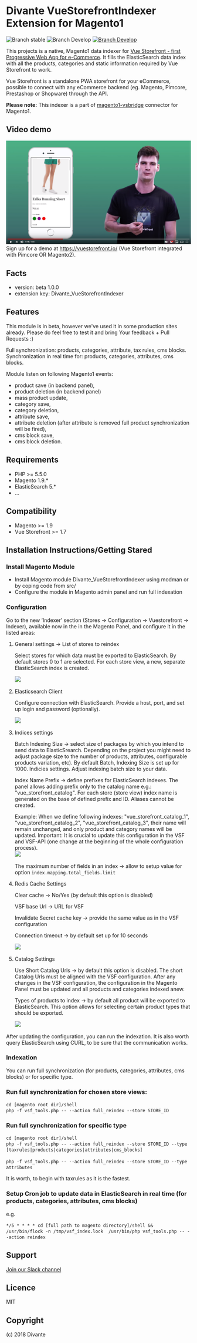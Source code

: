 

# Divante VueStorefrontIndexer Extension for Magento1
![Branch stable](https://img.shields.io/badge/stable%20branch-master-blue.svg)
![Branch Develop](https://img.shields.io/badge/dev%20branch-develop-blue.svg)
<a href="https://join.slack.com/t/vuestorefront/shared_invite/enQtMzA4MTM2NTE5NjM2LTI1M2RmOWIyOTk0MzFlMDU3YzJlYzcyYzNiNjUyZWJiMTZjZjc3MjRlYmE5ZWQ1YWRhNTQyM2ZjN2ZkMzZlNTg">![Branch Develop](https://img.shields.io/badge/community%20chat-slack-FF1493.svg)</a>

This projects is a native, Magento1 data indexer for [Vue Storefront - first Progressive Web App for e-Commerce](https://github.com/DivanteLtd/vue-storefront). It fills the ElasticSearch data index with all the products, categories and static information required by Vue Storefront to work.

Vue Storefront is a standalone PWA storefront for your eCommerce, possible to connect with any eCommerce backend (eg. Magento, Pimcore, Prestashop or Shopware) through the API.

**Please note:** This indexer is a part of [magento1-vsbridge](https://github.com/DivanteLtd/magento1-vsbridge) connector for Magento1.

 ## Video demo
 [![See how it works!](https://github.com/DivanteLtd/vue-storefront/raw/master/docs/.vuepress/public/Fil-Rakowski-VS-Demo-Youtube.png)](https://www.youtube.com/watch?v=L4K-mq9JoaQ)
Sign up for a demo at https://vuestorefront.io/ (Vue Storefront integrated with Pimcore OR Magento2).


## Facts
- version: beta 1.0.0
- extension key: Divante_VueStorefrontIndexer

## Features
This module is in beta, however we've used it in some production sites already. Please do feel free to test it and bring Your feedback + Pull Requests :)

Full synchronization: products, categories, attribute, tax rules, cms blocks.
Synchronization in real time for: products, categories, attributes, cms blocks.

Module listen on following Magento1 events:
- product save (in backend panel),
- product deletion (in backend panel)
- mass product update,
- category save,
- category deletion,
- attribute save,
- attribute deletion (after attribute is removed full product synchronization will be fired),
- cms block save,
- cms block deletion.

## Requirements
- PHP >= 5.5.0
- Magento 1.9.*
- ElasticSearch 5.*
- ...

## Compatibility
- Magento >= 1.9
- Vue Storefront >= 1.7

## Installation Instructions/Getting Stared

### Install Magento Module
- Install Magento module Divante_VueStorefrontIndexer using modman or by coping code from src/
- Configure the module in Magento admin panel and run full indexation

### Configuration
Go to the new ‘Indexer’ section (Stores → Configuration → Vuestorefront → Indexer), available now in the in the Magento Panel, and configure it in the listed areas: 
 
1. General settings → List of stores to reindex
 
   Select stores for which data must be exported to ElasticSearch. By default stores 0 to 1 are selected. For each store view, a new, separate ElasticSearch index is created.

    ![](docs/images/config-general.png)

1. Elasticsearch Client

   Configure connection with ElasticSearch. Provide a host, port, and set up login and password (optionally).

   ![](docs/images/config-es.png)

1. Indices settings
 
   Batch Indexing Size → select size of packages by which you intend to send data to ElasticSrearch. Depending on the project you might need to adjust package size to the number of products, attributes, configurable products variation, etc). By default Batch, Indexing Size is set up for 1000.
   Indicies settings. Adjust indexing batch size to your data.
    
   Index Name Prefix → define prefixes for ElasticSearch indexes. The panel allows adding prefix only to the catalog name e.g.: "vue_storefront_catalog". For each store (store view) index name is generated on the base of defined prefix and ID. Aliases cannot be created. 
 
   Example: When we define following indexes: "vue_storefront_catalog_1", "vue_storefront_catalog_2", "vue_storefront_catalog_3", their name will remain unchanged, and only product and category names will be updated. 
   Important: It is crucial to update this configuration in the VSF and VSF-API (one change at the beginning of the whole configuration process).   
   ![](docs/images/config-indices.png)
   
   The maximum number of fields in an index -> allow to setup value for option `index.mapping.total_fields.limit` 
   
1. Redis Cache Settings

    Clear cache → No/Yes (by default this option is disabled)
    
    VSF base Url → URL for VSF
 
    Invalidate Secret cache key → provide the same value as in the VSF configuration
 
    Connection timeout → by default set up for 10 seconds
    
    ![](docs/images/config-cache.png) 

1. Catalog Settings
    
    Use Short Catalog Urls → by default this option is disabled. The short Catalog Urls must be aligned with the VSF configuration. After any changes in the VSF configuration, the configuration in the Magento Panel must be updated and all products and categories indexed anew.
        
    Types of products to index → by default all product will be exported to ElasticSearch. This option allows for selecting certain product types that should be exported. 
    
    ![](docs/images/config-catalog.png)


After updating the configuration, you can run the indexation. It is also worth query ElasticSearch using CURL, to be sure that the communication works.

### Indexation

You can run full synchronization (for products, categories, attributes, cms blocks) or for specific type.

### Run full synchronization for chosen store views:

```
cd [magento root dir]/shell
php -f vsf_tools.php -- --action full_reindex --store STORE_ID
```

### Run full synchronization for specific type

```
cd [magento root dir]/shell
php -f vsf_tools.php -- --action full_reindex --store STORE_ID --type [taxrules|products|categories|attributes|cms_blocks]

php -f vsf_tools.php -- --action full_reindex --store STORE_ID --type attributes
```

It is worth, to begin with taxrules as it is the fastest.


### Setup Cron job to update data in ElasticSearch in real time (for products, categories, attributes, cms blocks)

e.g.

```
*/5 * * * * cd [full path to magento directory]/shell && /usr/bin/flock -n /tmp/vsf_index.lock  /usr/bin/php vsf_tools.php -- --action reindex 
```

## Support

[Join our Slack channel](http://slack.vuestorefront.io)


## Licence

MIT


Copyright
---------
(c) 2018 Divante
